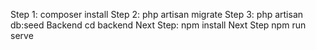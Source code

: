 Step 1:
composer install
Step 2:
php artisan migrate
Step 3:
php artisan db:seed
Backend
cd backend
Next Step:
npm install
Next Step
npm run serve
